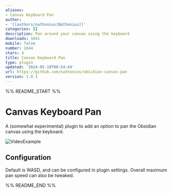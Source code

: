 ```yaml
---
aliases:
- Canvas Keyboard Pan
author:
- '[[authors/nathonius|Nathonius]]'
categories: []
description: Pan around your canvas using the keyboard
downloads: 1041
mobile: false
number: 1644
stars: 4
title: Canvas Keyboard Pan
type: plugin
updated: '2024-05-19T00:54:44'
url: https://github.com/nathonius/obsidian-canvas-pan
version: 1.0.1
---
```


%% README_START %%

# Canvas Keyboard Pan

A (somewhat experimental) plugin to add an option to pan the Obsidian canvas using the keyboard.

![VideoExample](https://raw.githubusercontent.com/nathonius/obsidian-canvas-pan/HEAD/doc/CanvasPan.gif)

## Configuration

Default is WASD, and can be configured in plugin settings. Overall maximum pan speed can also be tweaked.


%% README_END %%